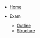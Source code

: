 <!-- _sidebar.md -->

- [Home](README.md)

- Exam
  - [Outline](outline.md)
  - [Structure](structure.md)